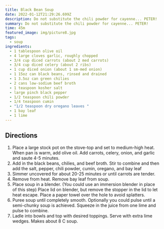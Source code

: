 ```yaml
---
title: Black Bean Soup
date: 2022-01-12T21:29:26.699Z
description: Do not substitute the chili powder for cayenne... PETER!
summary: Do not substitute the chili powder for cayenne... PETER!
time: 45m
featured_image: img/picture8.jpg
tags:
  - soup
ingredients:
  - 1 tablespoon olive oil
  - 4 large cloves garlic, roughly chopped
  - 3/4 cup diced carrots (about 2 med carrots)
  - 3/4 cup diced celery (about 2 ribs)
  - 1 cup diced onion (about 1 sm-med onion)
  - 1 15oz can black beans, rinsed and drained
  - 1 3.5oz can green chilies
  - 2 cans low-sodium beef broth
  - 1 teaspoon kosher salt
  - large pinch black pepper
  - 1/2 teaspoon chili powder
  - 1/4 teaspoon cumin
  - "1/2 teaspoon dry oregano leaves "
  - 1 bay leaf
  - 1 lime
---
```

## Directions



1. Place a large stock pot on the stove-top and set to medium-high heat.  When pan is warm, add olive oil.  Add carrots, celery, onion, and garlic and saute 4-5 minutes.
2. Add in the black beans, chilies, and beef broth. Stir to combine and then add the salt, pepper, chili powder, cumin, oregano, and bay leaf
3. Simmer uncovered for about 20-25 minutes or until carrots are tender.
4. Remove from heat. Remove bay leaf from soup.  
5. Place soup in a blender. (You could use an immersion blender in place of this step) Place lid on blender, but remove the stopper in the lid to let heat escape. Place a paper towel over the hole to avoid splatters.  
6. Puree soup until completely smooth.  Optionally you could pulse until a semi-chunky soup is achieved. Squeeze in the juice from one lime and pulse to combine.
7. Ladle into bowls and top with desired toppings. Serve with extra lime wedges.  Makes about 8 C soup.